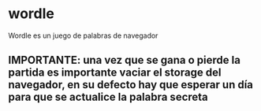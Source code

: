 # wordle
Wordle es un juego de palabras de navegador

## IMPORTANTE: una vez que se gana o pierde la partida es importante vaciar el storage del navegador, en su defecto hay que esperar un día para que se actualice la palabra secreta
